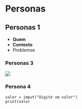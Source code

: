 # Personas

## Personas 1
- **Quem**
- __Contexto__
- *Problemas*

### Personas 3

![](https://assets-global.website-files.com/62547bc9cf43c075b3d3a235/63bd9d0677979317aedb718f_exemplos-de-personas.jpg)

### Persona 4

``` 
valor = imput("Digite um valor")
print(valor
```
